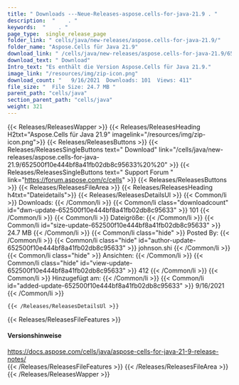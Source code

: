 ```yaml
---
title: " Downloads ---Neue-Releases-aspose.cells-for-java-21.9 . "
description:  "    . " 
keywords:  "    . " 
page_type:  single_release_page
folder_link: " cells/java/new-releases/aspose.cells-for-java-21.9/"
folder_name: "Aspose.Cells für Java 21.9"
download_link: " /cells/java/new-releases/aspose.cells-for-java-21.9/652500f10e444bf8a41fb02db8c95633"
download_text: " Download"
Intro_text: "Es enthält die Version Aspose.Cells für Java 21.9."
image_link: "/resources/img/zip-icon.png"
download_count: "   9/16/2021  Downloads: 101  Views: 411"
file_size: "  File Size: 24.7 MB "
parent_path: "cells/java"
section_parent_path: "cells/java"
weight: 321
---
```


{{< Releases/ReleasesWapper >}}
  {{< Releases/ReleasesHeading H2txt="Aspose.Cells für Java 21.9" imagelink="/resources/img/zip-icon.png">}}
  {{< Releases/ReleasesButtons >}}
    {{< Releases/ReleasesSingleButtons text=" Download" link="/cells/java/new-releases/aspose.cells-for-java-21.9/652500f10e444bf8a41fb02db8c95633%20%20" >}}
    {{< Releases/ReleasesSingleButtons text=" Support Forum " link="https://forum.aspose.com/c/cells" >}}
  {{< Releases/ReleasesButtons >}}
  {{< Releases/ReleasesFileArea >}}
    {{< Releases/ReleasesHeading h4txt="Dateidetails">}}
    {{< Releases/ReleasesDetailsUl >}}
            {{< Common/li >}} Downloads: {{< /Common/li >}}
      {{< Common/li class="downloadcount" id="dwn-update-652500f10e444bf8a41fb02db8c95633" >}} 101 {{< /Common/li >}}
      {{< Common/li >}} Dateigröße: {{< /Common/li >}}
      {{< Common/li id="size-update-652500f10e444bf8a41fb02db8c95633" >}} 24.7 MB {{< /Common/li >}} 
      {{< Common/li  class="hide" >}} Posted By: {{< /Common/li >}} 
      {{< Common/li class="hide" id="author-update-652500f10e444bf8a41fb02db8c95633" >}} johnson.shi {{< /Common/li >}}
      {{< Common/li class="hide" >}} Ansichten: {{< /Common/li >}}
      {{< Common/li class="hide" id="view-update-652500f10e444bf8a41fb02db8c95633" >}} 412 {{< /Common/li >}}
      {{< Common/li >}} Hinzugefügt am: {{< /Common/li >}}
      {{< Common/li id="added-update-652500f10e444bf8a41fb02db8c95633" >}} 9/16/2021 {{< /Common/li >}} 

    {{< /Releases/ReleasesDetailsUl >}}

  {{< Releases/ReleasesFileFeatures >}}
      <h4>Versionshinweise</h4><div> <a href="https://docs.aspose.com/cells/java/aspose-cells-for-java-21-9-release-notes/">https://docs.aspose.com/cells/java/aspose-cells-for-java-21-9-release-notes/</a></div>
  {{< /Releases/ReleasesFileFeatures >}}
 {{< /Releases/ReleasesFileArea >}}
{{< /Releases/ReleasesWapper >}}



